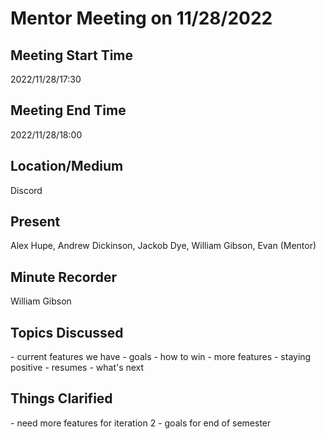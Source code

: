 <h1>Mentor Meeting on 11/28/2022</h1>

<h2>Meeting Start Time</h2>

2022/11/28/17:30

<h2>Meeting End Time</h2>

2022/11/28/18:00

<h2>Location/Medium</h2>

Discord

<h2>Present</h2>

Alex Hupe, Andrew Dickinson, Jackob Dye, William Gibson, Evan (Mentor)

<h2>Minute Recorder</h2>

William Gibson

<h2>Topics Discussed</h2>
- current features we have
- goals
- how to win
- more features
- staying positive
- resumes
- what's next

<h2>Things Clarified</h2>
- need more features for iteration 2
- goals for end of semester
